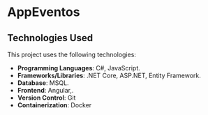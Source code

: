 # AppEventos

## Technologies Used

This project uses the following technologies:

- **Programming Languages**: C#, JavaScript.
- **Frameworks/Libraries**: .NET Core, ASP.NET, Entity Framework.
- **Database**: MSQL.
- **Frontend**: Angular,.
- **Version Control**: Git
- **Containerization**: Docker
